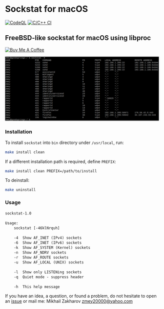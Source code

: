 # Sockstat for macOS

[![CodeQL](https://github.com/mezantrop/sockstat/actions/workflows/codeql.yml/badge.svg)](https://github.com/mezantrop/sockstat/actions/workflows/codeql.yml)
[![C/C++ CI](https://github.com/mezantrop/sockstat/actions/workflows/c-cpp-macos.yml/badge.svg)](https://github.com/mezantrop/sockstat/actions/workflows/c-cpp-macos.yml)

## FreeBSD-like sockstat for macOS using libproc

<a href="https://www.buymeacoffee.com/mezantrop" target="_blank"><img src="https://cdn.buymeacoffee.com/buttons/default-orange.png" alt="Buy Me A Coffee" height="41" width="174"></a>

![sockstat](sockstat.png)

### Installation

To install `sockstat` into `bin` directory under `/usr/local`, run:

```sh
make install clean
```

If a different installation path is required, define `PREFIX`:

```sh
make install clean PREFIX=/path/to/install
```

To deinstall:

```sh
make uninstall
```

### Usage

```
sockstat-1.0

Usage:
    sockstat [-46klNrquh]

    -4  Show AF_INET (IPv4) sockets
    -6  Show AF_INET (IPv6) sockets
    -k  Show AF_SYSTEM (Kernel) sockets
    -n  Show AF_NDRV sockets
    -r  Show AF_ROUTE sockets
    -u  Show AF_LOCAL (UNIX) sockets

    -l  Show only LISTENing sockets
    -q  Quiet mode - suppress header

    -h  This help message
```

If you have an idea, a question, or found a problem, do not hesitate to open an
[issue](https://github.com/mezantrop/sockstat/issues) or mail me: Mikhail Zakharov <zmey20000@yahoo.com>
